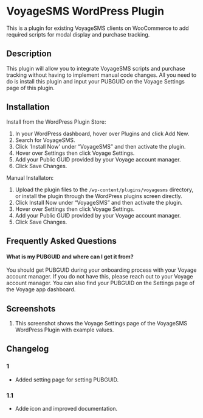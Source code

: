 # VoyageSMS WordPress Plugin
This is a plugin for existing VoyageSMS clients on WooCommerce to add required scripts for modal display and purchase tracking.

## Description

This plugin will allow you to integrate VoyageSMS scripts and purchase tracking without having to implement manual code changes. All you need to do is install this plugin and input your PUBGUID on the Voyage Settings page of this plugin.

## Installation

Install from the WordPress Plugin Store: 

1. In your WordPress dashboard, hover over Plugins and click Add New.
2. Search for VoyageSMS.
3. Click 'Install Now' under “VoyageSMS” and then activate the plugin.
4. Hover over Settings then click Voyage Settings.
5. Add your Public GUID provided by your Voyage account manager.
6. Click Save Changes.

Manual Installaton:

1. Upload the plugin files to the `/wp-content/plugins/voyagesms` directory, or install the plugin through the WordPress plugins screen directly.
2. Click Install Now under “VoyageSMS” and then activate the plugin.
4. Hover over Settings then click Voyage Settings.
5. Add your Public GUID provided by your Voyage account manager.
6. Click Save Changes.

## Frequently Asked Questions

#### What is my PUBGUID and where can I get it from?

You should get PUBGUID during your onboarding process with your Voyage account manager. If you do not have this, please reach out to your Voyage account manager. You can also find your PUBGUID on the Settings page of the Voyage app dashboard.

## Screenshots

1. This screenshot shows the Voyage Settings page of the VoyageSMS WordPress Plugin with example values.

## Changelog

### 1
* Added setting page for setting PUBGUID.
### 1.1
* Adde icon and improved documentation.